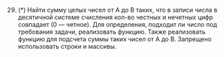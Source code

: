 29.	(*) Найти сумму целых чисел от A до B таких, что в записи числа в десятичной системе счисления кол-во честных и нечетных цифр совпадает (0 — четное).  Для определения, подходит ли число под требования задачи, реализовать функцию. Также реализовать функцию для подсчета суммы таких чисел от A до B. Запрещено использовать строки и массивы.
